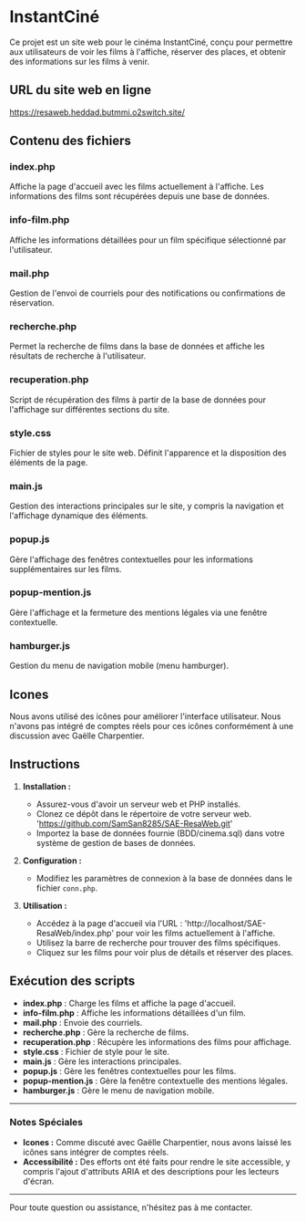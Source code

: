 # InstantCiné

Ce projet est un site web pour le cinéma InstantCiné, conçu pour permettre aux utilisateurs de voir les films à l'affiche, réserver des places, et obtenir des informations sur les films à venir.


## URL du site web en ligne
https://resaweb.heddad.butmmi.o2switch.site/

## Contenu des fichiers

### index.php
Affiche la page d'accueil avec les films actuellement à l'affiche. Les informations des films sont récupérées depuis une base de données.

### info-film.php
Affiche les informations détaillées pour un film spécifique sélectionné par l'utilisateur.

### mail.php
Gestion de l'envoi de courriels pour des notifications ou confirmations de réservation.

### recherche.php
Permet la recherche de films dans la base de données et affiche les résultats de recherche à l'utilisateur.

### recuperation.php
Script de récupération des films à partir de la base de données pour l'affichage sur différentes sections du site.

### style.css
Fichier de styles pour le site web. Définit l'apparence et la disposition des éléments de la page.

### main.js
Gestion des interactions principales sur le site, y compris la navigation et l'affichage dynamique des éléments.

### popup.js
Gère l'affichage des fenêtres contextuelles pour les informations supplémentaires sur les films.

### popup-mention.js
Gère l'affichage et la fermeture des mentions légales via une fenêtre contextuelle.

### hamburger.js
Gestion du menu de navigation mobile (menu hamburger).

## Icones

Nous avons utilisé des icônes pour améliorer l'interface utilisateur. Nous n'avons pas intégré de comptes réels pour ces icônes conformément à une discussion avec Gaëlle Charpentier.

## Instructions

1. **Installation :**
   - Assurez-vous d'avoir un serveur web et PHP installés.
   - Clonez ce dépôt dans le répertoire de votre serveur web.
     'https://github.com/SamSan8285/SAE-ResaWeb.git'
   - Importez la base de données fournie (BDD/cinema.sql) dans votre système de gestion de bases de données.

2. **Configuration :**
   - Modifiez les paramètres de connexion à la base de données dans le fichier `conn.php`.

3. **Utilisation :**
   - Accédez à la page d'accueil via l'URL : 
   'http://localhost/SAE-ResaWeb/index.php' pour voir les films actuellement à l'affiche.
   - Utilisez la barre de recherche pour trouver des films spécifiques.
   - Cliquez sur les films pour voir plus de détails et réserver des places.

## Exécution des scripts

- **index.php** : Charge les films et affiche la page d'accueil.
- **info-film.php** : Affiche les informations détaillées d'un film.
- **mail.php** : Envoie des courriels.
- **recherche.php** : Gère la recherche de films.
- **recuperation.php** : Récupère les informations des films pour affichage.
- **style.css** : Fichier de style pour le site.
- **main.js** : Gère les interactions principales.
- **popup.js** : Gère les fenêtres contextuelles pour les films.
- **popup-mention.js** : Gère la fenêtre contextuelle des mentions légales.
- **hamburger.js** : Gère le menu de navigation mobile.

---

### Notes Spéciales

- **Icones :** Comme discuté avec Gaëlle Charpentier, nous avons laissé les icônes sans intégrer de comptes réels.
- **Accessibilité :** Des efforts ont été faits pour rendre le site accessible, y compris l'ajout d'attributs ARIA et des descriptions pour les lecteurs d'écran.

---

Pour toute question ou assistance, n'hésitez pas à me contacter.
